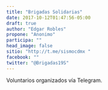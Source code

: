 ```yaml
---
title: "Brigadas Solidarias"
date: 2017-10-12T01:47:56-05:00
draft: true
author: "Edgar Robles"
propone: "Anonimo"
participa: ""
head_image: false
sitio: "http://t.me/sismocdmx "
facebook: ""
twitter: "@Brigadas19S"
---
```

Voluntarios organizados vía Telegram.
